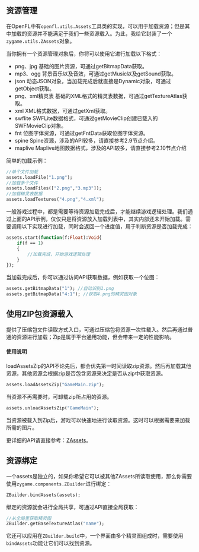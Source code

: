 ## 资源管理

在OpenFL中有`openfl.utils.Assets`工具类的实现，可以用于加载资源；但是其中加载的资源并不能满足于我们一些资源载入。为此，我给它封装了一个`zygame.utils.ZAssets`对象。

当你拥有一个资源管理对象后，你将可以使用它进行加载以下格式：

- png、jpg 基础的图片资源，可通过getBitmapData获取。
- mp3、ogg 背景音乐以及音效，可通过getMusic以及getSound获取。
- json 动态JSON对象，当加载完成后就直接是Dynamic对象，可通过getObject获取。
- png、xml精灵表 基础的XML格式的精灵表数据，可通过getTextureAtlas获取。
- xml XML格式数据，可通过getXml获取。
- swflite SWFLite数据格式，可通过getMovieClip创建已载入的SWFMovieClip对象。
- fnt 位图字体资源，可通过getFntData获取位图字体资源。
- spine Spine资源，涉及的API较多，请直接参考2.9节点介绍。
- maplive Maplive地图数据格式，涉及的API较多，请直接参考2.10节点介绍

简单的加载示例：

```haxe
//单个文件加载
assets.loadFile("1.png");
//加载多个文件
assets.loadFiles(["2.png","3.mp3"]);
//加载精灵表数据
assets.loadTextures("4.png","4.xml");
```

一般游戏过程中，都是需要等待资源加载完成后，才能继续游戏逻辑处理。我们通过上面的API示例，仅仅只是将资源放入加载列表中，其实内部还未开始加载。需要调用以下实现进行加载，同时会返回一个进度值，用于判断资源是否加载完成：

```haxe
assets.start(function(f:Float):Void{
    if(f == 1)
    {
        //加载完成，开始游戏逻辑处理
    }
});
```

当加载完成后，你可以通过访问API获取数据，例如获取一个位图：

```haxe
assets.getBitmapData("1"); //自动识别1.png
assets.getBitmapData("4:1"); //获取4.png的精灵图对象
```

## 使用ZIP包资源载入

提供了压缩包文件读取方式入口，可通过压缩包将资源一次性载入。然后再通过普通的资源进行加载；Zip是属于平台通用功能，但会带来一定的性能影响。

#### 使用说明

loadAssetsZip的API不论先后，都会优先第一时间读取zip资源。然后再加载其他资源，其他资源会根据zip是否包含资源来决定是否从zip中获取资源。

```haxe
assets.loadAssetsZip("GameMain.zip");
```

当资源不再需要时，可卸载zip所占用的资源。

```haxe
assets.unloadAssetsZip("GameMain");
```

当资源被载入到Zip后，游戏可以快速地进行读取资源。这时可以根据需要来加载所需的图片。

更详细的API请直接参考：[ZAssets]()。

## 资源绑定

一个assets是独立的，如果你希望它可以被其他ZAssets所读取使用，那么你需要使用`zygame.components.ZBuilder`进行绑定：

```haxe
ZBuilder.bindAssets(assets);
```

绑定的资源就会进行全局共享，可通过API直接全局获取：

```haxe
//从全局里获取精灵图
ZBuilder.getBaseTextureAtlas("name");
```

它还可以应用在`ZBuilder.build`中，一个界面由多个精灵图组成时，需要使用`bindAssets`功能让它们可以找到资源。